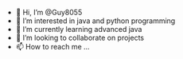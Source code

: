 - 👋 Hi, I’m @Guy8055
- 👀 I’m interested in java and python programming
- 🌱 I’m currently learning advanced java
- 💞️ I’m looking to collaborate on projects
- 📫 How to reach me ...

<!---
Guy8055/Guy8055 is a ✨ special ✨ repository because its `README.md` (this file) appears on your GitHub profile.
You can click the Preview link to take a look at your changes.
--->
